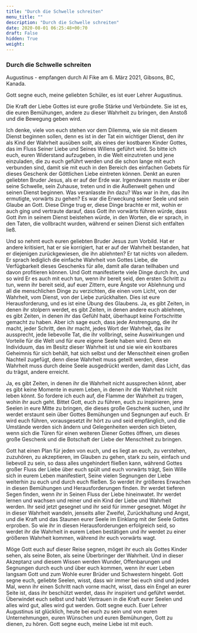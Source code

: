 ```yaml
---
title: "Durch die Schwelle schreiten"
menu_title: ""
description: "Durch die Schwelle schreiten"
date: 2020-08-01 06:25:48+00:70
draft: False
hidden: True
weight:
---
```

### Durch die Schwelle schreiten

Augustinus - empfangen durch Al Fike am 6. März 2021, Gibsons, BC, Kanada.

Gott segne euch, meine geliebten Schüler, es ist euer Lehrer Augustinus.

Die Kraft der Liebe Gottes ist eure große Stärke und Verbündete. Sie ist es, die euren Bemühungen, andere zu dieser Wahrheit zu bringen, den Anstoß und die Bewegung geben wird.

Ich denke, viele von euch stehen vor dem Dilemma, wie sie mit diesem Dienst beginnen sollen, denn es ist in der Tat ein wichtiger Dienst, den ihr als Kind der Wahrheit ausüben sollt, als eines der kostbaren Kinder Gottes, das im Fluss Seiner Liebe und Seines Willens geführt wird. So bitte ich euch, euren Widerstand aufzugeben, in die Welt einzutreten und jene einzuladen, die zu euch geführt werden und die schon lange mit euch verbunden sind, damit sie mit euch in den Bereich des einfachen Gebets für dieses Geschenk der Göttlichen Liebe eintreten können. Denkt an euren geliebten Bruder Jesus, als er auf der Erde war. Irgendwann musste er über seine Schwelle, sein Zuhause, treten und in die Außenwelt gehen und seinen Dienst beginnen. Was veranlasste ihn dazu? Was war in ihm, das ihn ermutigte, vorwärts zu gehen? Es war die Erweckung seiner Seele und sein Glaube an Gott. Diese Dinge trug er, diese Dinge brachte er mit, wohin er auch ging und vertraute darauf, dass Gott ihn vorwärts führen würde, dass Gott ihm in seinem Dienst beistehen würde, in den Worten, die er sprach, in den Taten, die vollbracht wurden, während er seinen Dienst sich entfalten ließ.

Und so nehmt euch euren geliebten Bruder Jesus zum Vorbild. Hat er andere kritisiert, hat er sie korrigiert, hat er auf der Wahrheit bestanden, hat er diejenigen zurückgewiesen, die ihn ablehnten? Er tat nichts von alledem. Er sprach lediglich die einfache Wahrheit von Gottes Liebe, die Verfügbarkeit dieses Geschenks für alle, damit alle daran teilhaben und davon profitieren können. Und Gott manifestierte viele Dinge durch ihn, und so wird Er es auch mit euch tun, wenn ihr bereit seid, den ersten Schritt zu tun, wenn ihr bereit seid, auf euer Zittern, eure Ängste vor Ablehnung und all die menschlichen Dinge zu verzichten, die einen vom Licht, von der Wahrheit, vom Dienst, von der Liebe zurückhalten. Dies ist eure Herausforderung, und es ist eine Übung des Glaubens. Ja, es gibt Zeiten, in denen ihr stolpern werdet, es gibt Zeiten, in denen andere euch ablehnen, es gibt Zeiten, in denen ihr das Gefühl habt, überhaupt keine Fortschritte gemacht zu haben. Aber ich sage euch, dass jede Anstrengung, die ihr macht, jeder Schritt, den ihr macht, jedes Wort der Wahrheit, das ihr aussprecht, jede liebevolle Tat, die ihr vollbringt, seine Auswirkungen und Vorteile für die Welt und für eure eigene Seele haben wird. Denn ein Individuum, das im Besitz dieser Wahrheit ist und sie wie ein kostbares Geheimnis für sich behält, hat sich selbst und der Menschheit einen großen Nachteil zugefügt, denn diese Wahrheit muss geteilt werden, diese Wahrheit muss durch deine Seele ausgedrückt werden, damit das Licht, das du trägst, andere erreicht.

Ja, es gibt Zeiten, in denen ihr die Wahrheit nicht aussprechen könnt, aber es gibt keine Momente in eurem Leben, in denen ihr die Wahrheit nicht leben könnt. So fordere ich euch auf, die Flamme der Wahrheit zu tragen, wohin ihr auch geht. Bittet Gott, euch zu führen, euch zu inspirieren, jene Seelen in eure Mitte zu bringen, die dieses große Geschenk suchen, und ihr werdet erstaunt sein über Gottes Bemühungen und Segnungen auf euch. Er wird euch führen, vorausgesetzt ihr hört zu und seid empfänglich, und die Umstände werden sich ändern und Gelegenheiten werden sich bieten, wenn sich die Türen für einen weiteren Diener Gottes öffnen, um dieses große Geschenk und die Botschaft der Liebe der Menschheit zu bringen.

Gott hat einen Plan für jeden von euch, und es liegt an euch, zu verstehen, zuzuhören, zu akzeptieren, im Glauben zu gehen, stark zu sein, einfach und liebevoll zu sein, so dass alles ungehindert fließen kann, während Gottes großer Fluss der Liebe über euch spült und euch vorwärts trägt, Sein Wille sich in eurem Leben manifestiert, Seine vielen Segnungen der Liebe weiterhin zu euch und durch euch fließen. So werdet ihr größeres Erwachen in diesen Bemühungen und Herausforderungen finden. Ihr werdet tieferen Segen finden, wenn ihr in Seinen Fluss der Liebe hineinwatet. Ihr werdet lernen und wachsen und reiner und ein Kind der Liebe und Wahrheit werden. Ihr seid jetzt gesegnet und ihr seid für immer gesegnet. Möget ihr in dieser Wahrheit wandeln, jenseits aller Zweifel, Zurückhaltung und Angst, und die Kraft und das Staunen eurer Seele im Einklang mit der Seele Gottes erproben. So wie ihr in diesen Herausforderungen erfolgreich seid, so werdet ihr die Wahrheit in eurem Leben bestätigen und ihr werdet zu einer größeren Wahrheit kommen, während ihr euch vorwärts wagt.

Möge Gott euch auf dieser Reise segnen, möget ihr euch als Gottes Kinder sehen, als seine Boten, als seine Überbringer der Wahrheit. Und in dieser Akzeptanz und diesem Wissen werden Wunder, Offenbarungen und Segnungen durch euch und über euch kommen, wenn ihr euer Leben langsam Gott und zum Wohle eurer Brüder und Schwestern hingebt. Gott segne euch, geliebte Seelen, wisst, dass wir immer bei euch sind und jedes Mal, wenn ihr einen Schritt nach vorne macht, wisst, dass ein Engel an eurer Seite ist, dass ihr beschützt werdet, dass ihr inspiriert und geführt werdet. Überwindet euch selbst und habt Vertrauen in die Kraft eurer Seelen und alles wird gut, alles wird gut werden. Gott segne euch. Euer Lehrer Augustinus ist glücklich, heute bei euch zu sein und von euren Unternehmungen, euren Wünschen und euren Bemühungen, Gott zu dienen, zu hören. Gott segne euch, meine Liebe ist mit euch.
